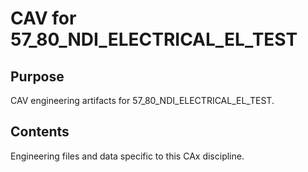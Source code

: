 # CAV for 57_80_NDI_ELECTRICAL_EL_TEST

## Purpose
CAV engineering artifacts for 57_80_NDI_ELECTRICAL_EL_TEST.

## Contents
Engineering files and data specific to this CAx discipline.
